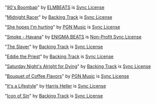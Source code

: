 "[90's Boombap](https://www.youtube.com/watch?v=9vKcGeYCWAQ)" by [ELMBEATS](https://www.youtube.com/@ELMBEATS) is [Sync License](https://www.youtube.com/@ELMBEATS/about)

"[Midnight Racer](https://www.youtube.com/watch?v=FVp8z_Eus4U)" by [Backing Track](https://www.youtube.com/@BackingTrackMusic) is [Sync License](https://drive.google.com/file/d/1KeWdhNrct93NbUeX6idVDzmV7xfgNOjw/view)

"[She hopes I'm hurting](https://www.youtube.com/watch?v=DLzG4Tnm5_s)" by [PGN Music](https://pgnmusic.com) is [Sync License](https://pgnmusic.com/about)

"[Smoke - Havana](https://www.youtube.com/watch?v=ZEIzx2R08R0)" by [ENIGMA BEATS](https://www.youtube.com/@ENIGMAONTHETRACK) is [Non-Profit Sync License](https://www.youtube.com/@ENIGMAONTHETRACK/about)

"[The Slayer](https://www.youtube.com/watch?v=yxwZwsQ93IA)" by [Backing Track](https://www.youtube.com/@BackingTrackMusic) is [Sync License](https://drive.google.com/file/d/1KeWdhNrct93NbUeX6idVDzmV7xfgNOjw/view)

"[Eddie the Priest](https://www.youtube.com/watch?v=DxaQgyUI110)" by [Backing Track](https://www.youtube.com/@BackingTrackMusic) is [Sync License](https://drive.google.com/file/d/1KeWdhNrct93NbUeX6idVDzmV7xfgNOjw/view)

"[Saturday Night's Alright for Dying](https://www.youtube.com/watch?v=newVJPBhRu8)" by [Backing Track](https://www.youtube.com/@BackingTrackMusic) is [Sync License](https://drive.google.com/file/d/1KeWdhNrct93NbUeX6idVDzmV7xfgNOjw/view)

"[Bouquet of Coffee Flavors](https://www.youtube.com/watch?v=KfTcgyVpRBQ)" by [PGN Music](https://pgnmusic.com) is [Sync License](https://pgnmusic.com/about)

"[It's a Lifestyle](https://www.youtube.com/watch?v=EbNuf8uw_UE)" by [Harris Heller](https://www.youtube.com/@StreamBeatsbyHarrisHeller) is [Sync License](https://www.youtube.com/@StreamBeatsbyHarrisHeller/about)

"[Icon of Sin](https://www.youtube.com/watch?v=tFeCqObk-DQ)" by [Backing Track](https://www.youtube.com/@BackingTrackMusic) is [Sync License](https://drive.google.com/file/d/1KeWdhNrct93NbUeX6idVDzmV7xfgNOjw/view)
